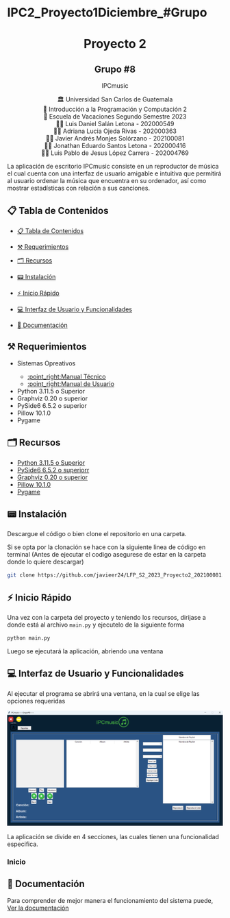 # IPC2_Proyecto1Diciembre_#Grupo
<h1 align="center">Proyecto 2</h1>
<h2 align="center">Grupo #8</h2>
<p align="center">IPCmusic</p>

<div align="center"> 🏛 Universidad San Carlos de Guatemala</div>
<div align="center">
📕 Introducción a la Programación y Computación 2
</div>
<div align="center"> 📆 Escuela de Vacaciones Segundo Semestre 2023</div>
<div align="center">
🙍‍♂️ Luis Daniel Salán Letona - 202000549
</div>

<div align="center">
🙍‍♂️ Adriana Lucia Ojeda Rivas - 202000363
</div>

<div align="center">
🙍‍♂️ Javier Andrés Monjes Solórzano -  202100081
</div>


<div align="center">
🙍‍♂️ Jonathan Eduardo Santos Letona - 202000416
</div>

<div align="center">
🙍‍♂️ Luis Pablo de Jesus López Carrera - 202004769
</div>

La aplicación de escritorio IPCmusic consiste en un reproductor de música el cual cuenta con una interfaz de usuario amigable e intuitiva que permitirá al usuario ordenar la música que encuentra en su ordenador, así como mostrar estadísticas con relación a sus canciones.

## 📋 Tabla de Contenidos

- [📋 Tabla de Contenidos](#-tabla-de-contenidos)
- [⚒ Requerimientos](#-requerimientos)
- [🗂 Recursos](#-recursos)
- [📟 Instalación](#-instalación)
- [⚡ Inicio Rápido](#-inicio-rápido)
- [💻 Interfaz de Usuario y Funcionalidades](#-interfaz-de-usuario-y-funcionalidades)

- [📖 Documentación](#-documentación)


<!-- Requerimientos -->

## ⚒ Requerimientos
<ul>
    <li>Sistemas Opreativos</li>
    <ul>
       <li><a href="https://github.com/javieer24/IPC2_Proyecto1Diciembre_-Grupo/blob/main/Documentaci%C3%B3n/FtoArticuloEnsayo-IPC2-lab.docx" target="_blank">:point_right:Manual Técnico</a></li>
       <li><a href="https://github.com/javieer24/IPC2_Proyecto1Diciembre_-Grupo/blob/main/Documentaci%C3%B3n/Proyecto1IPC2%20-%20Diciembre.pdf" target="_blank">:point_right:Manual de Usuario</a></li>
    </ul>
    <li>Python 3.11.5 o Superior</li>
    <li>Graphviz 0.20 o superior</li>
    <li>PySide6 6.5.2 o superior</li>
    <li>Pillow 10.1.0  </li>
    <li>Pygame </li>

</ul>

## 🗂 Recursos
<ul>
  <li><a href="https://www.python.org/downloads/release/python-3115/">Python 3.11.5 o Superior</a></li>
  <li><a href="https://pypi.org/project/PySide6/6.5.2/">PySide6 6.5.2 o superiorr</a></li>
  <li><a href="https://pypi.org/project/graphviz/">Graphviz 0.20 o superior</a></li>
  <li><a href="https://pypi.org/project/Pillow/">Pillow 10.1.0</a></li>
  <li><a href="[hhttps://www.pygame.org/wiki/GettingStarted/](https://www.pygame.org/download.shtml)">Pygame</a></li>
</ul>

## 📟 Instalación
Descargue el código o bien clone el repositorio en una carpeta.

Si se opta por la clonación se hace con la siguiente linea de código en terminal (Antes de ejecutar el codigo asegurese de estar en la carpeta donde lo quiere descargar)

```bash
git clone https://github.com/javieer24/LFP_S2_2023_Proyecto2_202100081.git
```

## ⚡ Inicio Rápido
Una vez con la carpeta del proyecto y teniendo los recursos, dirijase a donde está al archivo `main.py` y ejecutelo de la siguiente forma

```bash
python main.py
```

Luego se ejecutará la aplicación, abriendo una ventana

## 💻 Interfaz de Usuario y Funcionalidades
Al ejecutar el programa se abrirá una ventana, en la cual se elige las opciones requeridas
<p align="center">
    <img src="IMG\cap1.png">
</p>

La aplicación se divide en 4 secciones, las cuales tienen una funcionalidad especifica.

### Inicio

## 📖 Documentación
Para comprender de mejor manera el funcionamiento del sistema puede, 
<a href="https://github.com/javieer24/IPC2_Proyecto1Diciembre_-Grupo/tree/main/Documentaci%C3%B3n">Ver la documentación</a>
